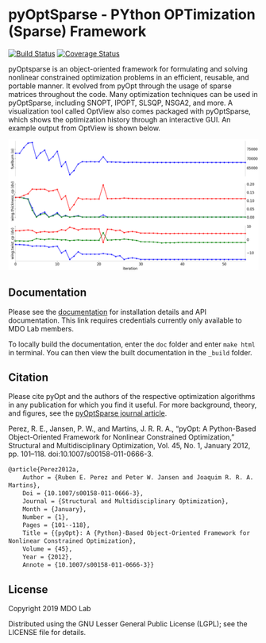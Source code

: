 pyOptSparse - PYthon OPTimization (Sparse) Framework
====================================================

[![Build Status](https://travis-ci.org/OpenMDAO/pyoptsparse.svg?branch=master)](https://travis-ci.org/OpenMDAO/pyoptsparse)
[![Coverage Status](https://coveralls.io/repos/github/OpenMDAO/pyoptsparse/badge.svg?branch=master)](https://coveralls.io/github/OpenMDAO/pyoptsparse?branch=master)

pyOptsparse is an object-oriented framework for formulating and solving nonlinear constrained optimization problems in an efficient, reusable, and portable manner.
It evolved from pyOpt through the usage of sparse matrices throughout the code.
Many optimization techniques can be used in pyOptSparse, including SNOPT, IPOPT, SLSQP, NSGA2, and more.
A visualization tool called OptView also comes packaged with pyOptSparse, which shows the optimization history through an interactive GUI.
An example output from OptView is shown below.

![Example](doc/OptView.png)

Documentation
-------------

Please see the [documentation](http://mdolab.engin.umich.edu/docs/packages/pyoptsparse/doc/index.html) for installation details and API documentation.
This link requires credentials currently only available to MDO Lab members.

To locally build the documentation, enter the `doc` folder and enter `make html` in terminal.
You can then view the built documentation in the `_build` folder.

Citation
--------

Please cite pyOpt and the authors of the respective optimization
algorithms in any publication for which you find it useful.
For more background, theory, and figures, see the [pyOptSparse journal article](http://mdolab.engin.umich.edu/sites/default/files/pyOpt.pdf).

Perez, R. E., Jansen, P. W., and Martins, J. R. R. A., “pyOpt: A Python-Based Object-Oriented Framework for Nonlinear
Constrained Optimization,” Structural and Multidisciplinary Optimization, Vol. 45, No. 1, January 2012, pp. 101–118.
doi:10.1007/s00158-011-0666-3.

```
@article{Perez2012a,
	Author = {Ruben E. Perez and Peter W. Jansen and Joaquim R. R. A. Martins},
	Doi = {10.1007/s00158-011-0666-3},
	Journal = {Structural and Multidisciplinary Optimization},
	Month = {January},
	Number = {1},
	Pages = {101--118},
	Title = {{pyOpt}: A {Python}-Based Object-Oriented Framework for Nonlinear Constrained Optimization},
	Volume = {45},
	Year = {2012},
	Annote = {10.1007/s00158-011-0666-3}}
```

License
-------
Copyright 2019 MDO Lab

Distributed using the GNU Lesser General Public License (LGPL); see 
the LICENSE file for details.
